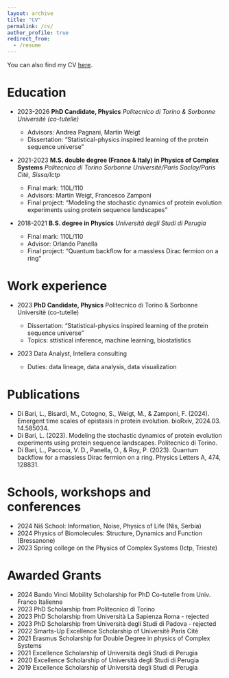```yaml
---
layout: archive
title: "CV"
permalink: /cv/
author_profile: true
redirect_from:
  - /resume
---
```


You can also find my CV [here](http://leonardodibari..github.io/files/academic_cv.pdf).

Education
======
* 2023-2026 **PhD Candidate, Physics**
            *Politecnico di Torino & Sorbonne Universitè (co-tutelle)*
  * Advisors: Andrea Pagnani, Martin Weigt
  * Dissertation: “Statistical-physics inspired learning of the protein sequence universe”

* 2021-2023	**M.S. double degree (France & Italy) in Physics of Complex Systems**
            *Politecnico di Torino Sorbonne Universitè/Paris Saclay/Paris Citè, Sissa/Ictp*
  * Final mark: 110L/110
  * Advisors: Martin Weigt, Francesco Zamponi
  * Final project: “Modeling the stochastic dynamics of protein evolution experiments using protein sequence landscapes”

* 2018-2021 **B.S. degree in Physics**
            *Università degli Studi di Perugia*
  * Final mark: 110L/110
  * Advisor: Orlando Panella
  * Final project: “Quantum backflow for a massless Dirac fermion on a ring”


Work experience
======
* 2023 **PhD Candidate, Physics** 
Politecnico di Torino & Sorbonne Universitè (co-tutelle)
  * Dissertation: “Statistical-physics inspired learning of the protein sequence universe”
  * Topics: sttistical inference, machine learning, biostatistics
  
* 2023 Data Analyst, Intellera consulting
  * Duties: data lineage, data analysis, data visualization


Publications
======
* Di Bari, L., Bisardi, M., Cotogno, S., Weigt, M., & Zamponi, F. (2024). Emergent time scales of epistasis in protein evolution. bioRxiv, 2024.03. 14.585034.
* Di Bari, L. (2023). Modeling the stochastic dynamics of protein evolution experiments using protein sequence landscapes. Politecnico di Torino.
* Di Bari, L., Paccoia, V. D., Panella, O., & Roy, P. (2023). Quantum backflow for a massless Dirac fermion on a ring. Physics Letters A, 474, 128831.


Schools, workshops and conferences
======
* 2024	Niš School: Information, Noise, Physics of Life     (Nis, Serbia)
* 2024	Physics of Biomolecules: Structure, Dynamics and Function (Bressanone)
* 2023	Spring college on the Physics of Complex Systems (Ictp, Trieste)

  
Awarded Grants
======

* 2024	Bando Vinci Mobility Scholarship for PhD Co-tutelle from Univ. Franco Italienne
* 2023	PhD Scholarship from Politecnico di Torino
* 2023	PhD Scholarship from Università La Sapienza Roma - rejected
* 2023	PhD Scholarship from Università degli Studi di Padova - rejected
* 2022	Smarts-Up Excellence Scholarship of Universitè Paris Citè
* 2021	Erasmus Scholarship for Double Degree in physics of Complex Systems
* 2021	Excellence Scholarship of Università degli Studi di Perugia
* 2020	Excellence Scholarship of Università degli Studi di Perugia
* 2019	Excellence Scholarship of Università degli Studi di Perugia
